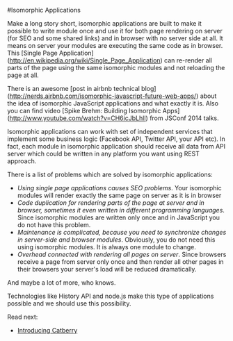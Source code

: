 #Isomorphic Applications

Make a long story short, isomorphic applications are built to make it possible 
to write module once and use it for both page rendering on server 
(for SEO and some shared links) and in browser with no server side at all.
It means on server your modules are executing the same code as 
in browser. This [Single Page Application]
(http://en.wikipedia.org/wiki/Single_Page_Application) 
can re-render all parts of the page using the same isomorphic modules and not 
reloading the page at all.

There is an awesome [post in airbnb technical blog]
(http://nerds.airbnb.com/isomorphic-javascript-future-web-apps/) 
about the idea of isomorphic JavaScript applications and what exactly it is.
Also you can find video [Spike Brehm: Building Isomorphic Apps]
(http://www.youtube.com/watch?v=CH6icJbLhlI)
from JSConf 2014 talks.

Isomorphic applications can work with set of independent services that 
implement some business logic (Facebook API, Twitter API, your API etc).
In fact, each module in isomorphic application should receive all data from 
API server which could be written in any platform you want using REST approach.

There is a list of problems which are solved by isomorphic applications:

* *Using single page applications causes SEO problems*. Your isomorphic
modules will render exactly the same page on server as it is in browser
* *Code duplication for rendering parts of the page at server and in browser, 
sometimes it even written in different programming languages*. 
Since isomorphic modules are written only once and in JavaScript 
you do not have this problem.
* *Maintenance is complicated, because you need to synchronize changes 
in server-side and browser modules*. Obviously, you do not need this
using isomorphic modules. It is always one module to change.
* *Overhead connected with rendering all pages on server*. Since browsers 
receive a page from server only once and then render all other pages in 
their browsers your server's load will be reduced dramatically.
 
And maybe a lot of more, who knows.

Technologies like History API and node.js make this type 
of applications possible and we should use this possibility.  

Read next:

* [Introducing Catberry](introducing-catberry.md)
